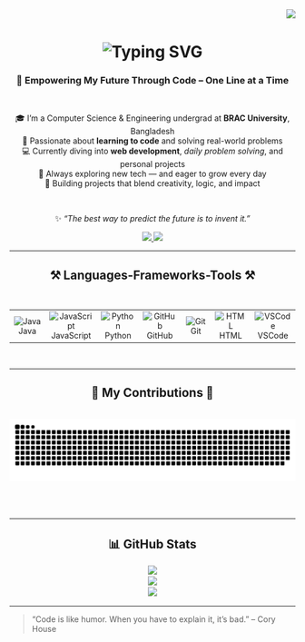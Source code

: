 <!--
**Saadat-Khan/Saadat-Khan** is a ✨ _special_ ✨ repository because its `README.md` (this file) appears on your GitHub profile.

Here are some ideas to get you started:

- 🔭 I’m currently working on ...
- 🌱 I’m currently learning ...
- 👯 I’m looking to collaborate on ...
- 🤔 I’m looking for help with ...
- 💬 Ask me about ...
- 📫 How to reach me: ...
- 😄 Pronouns: ...
- ⚡ Fun fact: ...
-->
<div align="right">
  <img src="https://visitor-badge.laobi.icu/badge?page_id=saadat-khan.saadat-khan&"  />
</div>

<h1 align="center">
  <img 
    src="https://readme-typing-svg.herokuapp.com?font=Fira+Code&weight=500&size=28&duration=4000&pause=800&color=FEE75C&center=true&vCenter=true&width=700&height=60&lines=Hi+there!+👋;I'm+Saadat+Khan+👨‍💻;" 
    alt="Typing SVG"
  />
</h1>

<h3 align="center">🚀 Empowering My Future Through Code – One Line at a Time</h3>

<br/>

<div align="center">

🎓 I’m a Computer Science & Engineering undergrad at <strong>BRAC University</strong>, Bangladesh  
🧠 Passionate about <strong>learning to code</strong> and solving real-world problems  
💻 Currently diving into <strong>web development</strong>, <em>daily problem solving</em>, and personal projects  
🌱 Always exploring new tech — and eager to grow every day  
📌 Building projects that blend creativity, logic, and impact  
  
<br/>

✨ <em>“The best way to predict the future is to invent it.”</em>

</div>

<div align="center"> 
  <a href="mailto:titanl740@gmail.com">
    <img src="https://img.shields.io/badge/Gmail-333333?style=for-the-badge&logo=gmail&logoColor=red" />
  </a>
  <a href="https://www.linkedin.com/in/saadat-khan-461117347/" target="_blank">
    <img src="https://img.shields.io/badge/LinkedIn-0077B5?style=for-the-badge&logo=linkedin&logoColor=white" target="_blank" />
  </a>
  <!--
  <a href="https://salesp07.github.io" target="_blank">
     <img src="https://img.shields.io/badge/Portfolio-FF5722?style=for-the-badge&logo=todoist&logoColor=white" target="_blank" /> <!-- sqlite, safari, google-chrome are other good icon options
  </a>
  -->
</div>

---

<h2 align="center">⚒️ Languages-Frameworks-Tools ⚒️</h2>
<br/>
<div align="center">
  <table>
    <tr>
      <td align="center" width="96">
        <img src="https://techstack-generator.vercel.app/java-icon.svg" alt="Java" width="65" height="65" />
        <br>Java
      </td>
      <td align="center" width="96">
        <img src="https://techstack-generator.vercel.app/js-icon.svg" alt="JavaScript" width="65" height="65" />
        <br>JavaScript
      </td>
      <td align="center" width="96">
        <img src="https://techstack-generator.vercel.app/python-icon.svg" alt="Python" width="65" height="65" />
        <br>Python
      </td>
      <td align="center" width="96">
        <img src="https://techstack-generator.vercel.app/github-icon.svg" alt="GitHub" width="65" height="65" />
        <br>GitHub
      </td>
      <td align="center" width="96">
        <img src="https://skillicons.dev/icons?i=git" width="48" height="48" alt="Git" />
        <br>Git
      </td>
      <td align="center" width="96">
        <img src="https://skillicons.dev/icons?i=html" width="48" height="48" alt="HTML" />
        <br>HTML
      </td>
      <td align="center" width="96">
        <img src="https://skillicons.dev/icons?i=vscode" width="48" height="48" alt="VSCode" />
        <br>VSCode
      </td>
    </tr>
  </table>
</div>


<br/>

<!--
### 📌 GitHub Extra Pins
<div align="center">
  <img src="https://github-readme-stats.vercel.app/api/pin/?username=Saadat-Khan&repo=your-best-repo-1&theme=radical&hide_border=false" height="150" alt="Repo 1" />
  <img src="https://github-readme-stats.vercel.app/api/pin/?username=Saadat-Khan&repo=your-best-repo-2&theme=radical&hide_border=false" height="150" alt="Repo 2" />
</div>

---

### ✨ GitHub Gist Pins
<div align="center">
  <img src="https://github-readme-stats.vercel.app/api/gist?id=your-gist-id-1&theme=radical&hide_border=false" height="150" alt="Gist 1" />
  <img src="https://github-readme-stats.vercel.app/api/gist?id=your-gist-id-2&theme=radical&hide_border=false" height="150" alt="Gist 2" />
</div>

---

### 🚀 Projects I'm Proud Of

- 🔭 [**Personal Portfolio Website**](#) – A responsive portfolio built with React and TailwindCSS.
- 🧠 [**AI Chatbot**](#) – Built using Python and OpenAI APIs.
- 📱 [**Mobile Task Tracker**](#) – Flutter-based productivity app.
-->
<hr/>

<div align="center">
  <h2>🐍 My Contributions 🐍</h2>
  <br>
  <img alt="snake eating my contributions" src="https://raw.githubusercontent.com/salesp07/salesp07/output/github-contribution-grid-snake.svg" />
  
  <br/><br/>
</div>

<hr/>

<h2 align="center">📊 GitHub Stats</h2>
<div align="center">
<a href="https://github-readme-stats.vercel.app/api?username=saadat-khan&theme=radical&hide_border=false&include_all_commits=false&count_private=false">
  <img src="https://github-readme-stats.vercel.app/api?username=saadat-khan&theme=radical&hide_border=false&include_all_commits=false&count_private=false" />
</a>
<br/>
<a href="https://nirzak-streak-stats.vercel.app/?user=saadat-khan&theme=radical&hide_border=false">
  <img src="https://nirzak-streak-stats.vercel.app/?user=saadat-khan&theme=radical&hide_border=false" />
</a>
<br/>
<a href="https://github-readme-stats.vercel.app/api/top-langs/?username=saadat-khan&theme=radical&hide_border=false&include_all_commits=false&count_private=false&layout=compact">
  <img src="https://github-readme-stats.vercel.app/api/top-langs/?username=saadat-khan&theme=radical&hide_border=false&include_all_commits=false&count_private=false&layout=compact" />
</a>
</div>

---

> “Code is like humor. When you have to explain it, it’s bad.” – Cory House





